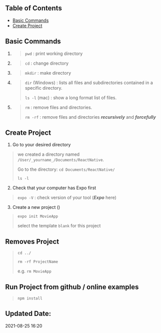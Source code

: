 ## Table of Contents

- [Basic Commands](#basic-commands)
- [Create Project](#create-project)

## Basic Commands

1. > `pwd` : print working directory

2. > `cd` : change directory

3. > `mkdir` : make directory

4. > `dir` (Windows) : lists all files and subdirectories contained in a specific directory.<br/>
   >
   > `ls -l` (mac) : show a long format list of files.

5. > `rm` : remove files and directories. <br/>
   > 
   > `rm -rf` : remove files and directories ***recursively*** and ***forcefully***

## Create Project 

1. Go to your desired directory

> we created a directory named `/User/_yourname_/Documents/ReactNative`.
> 
> Go to the directory: `cd Documents/ReactNative/`
> 
> `ls -l`

2. Check that your computer has Expo first
> `expo -V` : check version of your tool (***Expo*** here)

3. Create a new project () 
> `expo init MovieApp`  
> 
> select the template `blank` for this project

## Removes Project

> `cd ../`
> 
> `rm -rf ProjectName`
> 
> e.g. `rm MovieApp`

## Run Project from github / online examples

> `npm install`

## Updated Date:
2021-08-25 16:20
